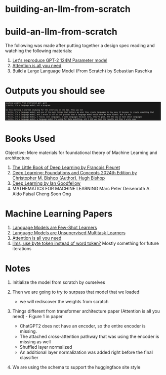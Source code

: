 # building-an-llm-from-scratch
# build-an-llm-from-scratch

The following was made after putting together a design spec reading and watching
the following materials:

1. [Let's reproduce GPT-2 124M Parameter model](https://www.youtube.com/watch?v=l8pRSuU81PU)
2. [Attention is all you need](https://arxiv.org/abs/1706.03762)
3. Build a Large Language Model (From Scratch) by Sebastian Raschka 

# Outputs you should see

![image](/gpt-2-model-output.png)

# Books Used 
Objective: More materials for foundational theory of Machine Learning and architecture

1. [The Little Book of Deep Learning by Francois Fleuret](https://fleuret.org/public/lbdl.pdf)
2. [Deep Learning: Foundations and Concepts 2024th Edition by Christopher M. Bishop (Author), Hugh Bishop](https://www.amazon.com/Deep-Learning-Foundations-Christopher-Bishop/dp/3031454677/ref=sr_1_1?crid=USGK1878YYVE)
3. [Deep Learning by Ian Goodfellow](https://www.deeplearningbook.org/)
4. MATHEMATICS FOR MACHINE LEARNING Marc Peter Deisenroth A. Aldo Faisal Cheng Soon Ong

# Machine Learning Papers

1. [Language Models are Few-Shot Learners](https://arxiv.org/abs/2005.14165)
2. [Language Models are Unsupervised Multitask Learners](https://web.archive.org/web/20250105120712/https://cdn.openai.com/better-language-models/language_models_are_unsupervised_multitask_learners.pdf)
3. [Attention is all you need](https://arxiv.org/abs/1706.03762)
4. [llms, use byte token instead of word token?](https://arxiv.org/abs/2412.09871) Mostly something for future iterations

# Notes

1. Initialize the model from scratch by ourselves

2. Then we are going to try to surpass that model that we loaded
    - we will rediscover the weights from scratch

3. Things different from transformer architecture paper (Attention is all you need) - Figure 1 in paper
    - ChatGPT2 does not have an encoder, so the entire encoder is missing.
    - The attached cross-attention pathway that was using the encoder is missing as well
    - Shuffled layer normalized
    - An additional layer normalization was added right before the final classifier

4. We are using the schema to support the huggingface site style 